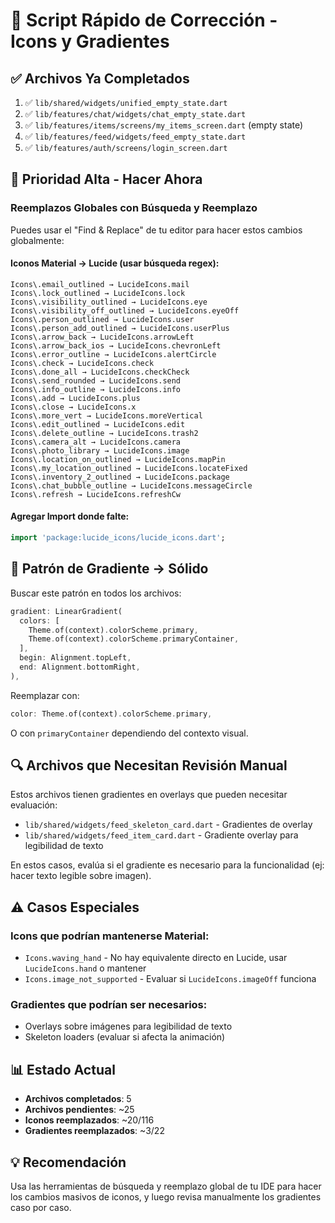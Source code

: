 # 🚀 Script Rápido de Corrección - Icons y Gradientes

## ✅ Archivos Ya Completados
1. ✅ `lib/shared/widgets/unified_empty_state.dart`
2. ✅ `lib/features/chat/widgets/chat_empty_state.dart`
3. ✅ `lib/features/items/screens/my_items_screen.dart` (empty state)
4. ✅ `lib/features/feed/widgets/feed_empty_state.dart`
5. ✅ `lib/features/auth/screens/login_screen.dart`

## 🎯 Prioridad Alta - Hacer Ahora

### Reemplazos Globales con Búsqueda y Reemplazo

Puedes usar el "Find & Replace" de tu editor para hacer estos cambios globalmente:

#### Iconos Material → Lucide (usar búsqueda regex):
```
Icons\.email_outlined → LucideIcons.mail
Icons\.lock_outlined → LucideIcons.lock
Icons\.visibility_outlined → LucideIcons.eye
Icons\.visibility_off_outlined → LucideIcons.eyeOff
Icons\.person_outlined → LucideIcons.user
Icons\.person_add_outlined → LucideIcons.userPlus
Icons\.arrow_back → LucideIcons.arrowLeft
Icons\.arrow_back_ios → LucideIcons.chevronLeft
Icons\.error_outline → LucideIcons.alertCircle
Icons\.check → LucideIcons.check
Icons\.done_all → LucideIcons.checkCheck
Icons\.send_rounded → LucideIcons.send
Icons\.info_outline → LucideIcons.info
Icons\.add → LucideIcons.plus
Icons\.close → LucideIcons.x
Icons\.more_vert → LucideIcons.moreVertical
Icons\.edit_outlined → LucideIcons.edit
Icons\.delete_outline → LucideIcons.trash2
Icons\.camera_alt → LucideIcons.camera
Icons\.photo_library → LucideIcons.image
Icons\.location_on_outlined → LucideIcons.mapPin
Icons\.my_location_outlined → LucideIcons.locateFixed
Icons\.inventory_2_outlined → LucideIcons.package
Icons\.chat_bubble_outline → LucideIcons.messageCircle
Icons\.refresh → LucideIcons.refreshCw
```

#### Agregar Import donde falte:
```dart
import 'package:lucide_icons/lucide_icons.dart';
```

## 📝 Patrón de Gradiente → Sólido

Buscar este patrón en todos los archivos:
```dart
gradient: LinearGradient(
  colors: [
    Theme.of(context).colorScheme.primary,
    Theme.of(context).colorScheme.primaryContainer,
  ],
  begin: Alignment.topLeft,
  end: Alignment.bottomRight,
),
```

Reemplazar con:
```dart
color: Theme.of(context).colorScheme.primary,
```

O con `primaryContainer` dependiendo del contexto visual.

## 🔍 Archivos que Necesitan Revisión Manual

Estos archivos tienen gradientes en overlays que pueden necesitar evaluación:
- `lib/shared/widgets/feed_skeleton_card.dart` - Gradientes de overlay
- `lib/shared/widgets/feed_item_card.dart` - Gradiente overlay para legibilidad de texto

En estos casos, evalúa si el gradiente es necesario para la funcionalidad (ej: hacer texto legible sobre imagen).

## ⚠️ Casos Especiales

### Icons que podrían mantenerse Material:
- `Icons.waving_hand` - No hay equivalente directo en Lucide, usar `LucideIcons.hand` o mantener
- `Icons.image_not_supported` - Evaluar si `LucideIcons.imageOff` funciona

### Gradientes que podrían ser necesarios:
- Overlays sobre imágenes para legibilidad de texto
- Skeleton loaders (evaluar si afecta la animación)

## 📊 Estado Actual
- **Archivos completados**: 5
- **Archivos pendientes**: ~25
- **Iconos reemplazados**: ~20/116
- **Gradientes reemplazados**: ~3/22

## 💡 Recomendación
Usa las herramientas de búsqueda y reemplazo global de tu IDE para hacer los cambios masivos de iconos, y luego revisa manualmente los gradientes caso por caso.

